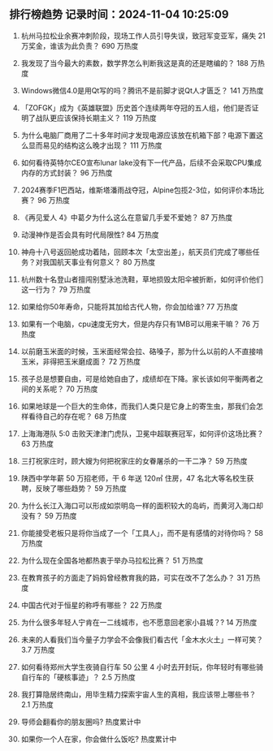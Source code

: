 
## 排行榜趋势 记录时间：2024-11-04 10:25:09
  
  1. 杭州马拉松业余赛冲刺阶段，现场工作人员引导失误，致冠军变亚军，痛失 21 万奖金，谁该为此负责？ 690 万热度
    
  2. 我发现了当今最大的素数，数学界怎么判断我这是真的还是瞎编的？ 188 万热度
    
  3. Windows微信4.0是用Qt写的吗？腾讯不是前脚才说Qt人才匮乏？ 141 万热度
    
  4. 「ZOFGK」成为《英雄联盟》历史首个连续两年夺冠的五人组，他们是否证明了战队更应该保持长期主义？ 119 万热度
    
  5. 为什么电脑厂商用了二十多年时间才发现电源应该放在机箱下部？电源下置这么显而易见的结构这么晚才出现？ 111 万热度
    
  6. 如何看待英特尔CEO宣布lunar lake没有下一代产品，后续不会采取CPU集成内存的方式封装？ 96 万热度
    
  7. 2024赛季F1巴西站，维斯塔潘雨战夺冠，Alpine包揽2-3位，如何评价本场比赛？ 96 万热度
    
  8. 《再见爱人 4》中葛夕为什么这么在意留几手爱不爱她？ 87 万热度
    
  9. 动漫神作是否会具有时代局限性? 84 万热度
    
  10. 神舟十八号返回舱成功着陆，回顾本次「太空出差」，航天员们完成了哪些任务？对我国航天事业有何意义？ 80 万热度
    
  11. 杭州数十名登山者擅闯别墅泳池洗鞋，草地损毁太阳伞被折断，如何评价他们这一行为？ 79 万热度
    
  12. 如果给你50年寿命，只能将其加给古代人物，你会加给谁? 77 万热度
    
  13. 如果有一个电脑，cpu速度无穷大，但是内存只有1MB可以用来干嘛？ 76 万热度
    
  14. 以前磨玉米面的时候，玉米面经常会拉、硌嗓子，那为什么以前的人不直接啃玉米，非得把玉米磨成面？ 72 万热度
    
  15. 孩子总是想要自由，可是给她自由了，成绩却在下降。家长该如何平衡两者之间的关系呢？ 70 万热度
    
  16. 如果地球是一个巨大的生命体，而我们人类只是它身上的寄生虫，那我们会怎样看待自己的存在呢？ 68 万热度
    
  17. 上海海港队 5:0 击败天津津门虎队，卫冕中超联赛冠军，如何评价这场比赛？ 63 万热度
    
  18. 三打祝家庄时，顾大嫂为何把祝家庄的女眷屠杀的一干二净？ 59 万热度
    
  19. 陕西中学年薪 50 万招老师，干 6 年送 120㎡ 住房，47 名北大等名校生获聘，反映了哪些趋势？ 59 万热度
    
  20. 为什么长江入海口可以形成如崇明岛一样的面积较大的岛屿，而黄河入海口却没有？ 59 万热度
    
  21. 你能接受老板只是将你当成了一个「工具人」，而不是有感情的对待你吗？ 58 万热度
    
  22. 为什么现在全国各地都热衷于举办马拉松比赛？ 51 万热度
    
  23. 在教育孩子的方面走了妈妈曾经教育我的路，可实在改不了怎么办？ 31 万热度
    
  24. 中国古代对于恒星的称呼有哪些？ 22 万热度
    
  25. 为什么很多年轻人宁肯在一二线城市，也不愿意回老家小县城？? 14 万热度
    
  26. 未来的人看我们当今量子力学会不会像我们看古代「金木水火土」一样可笑？ 3.7 万热度
    
  27. 如何看待郑州大学生夜骑自行车 50 公里 4 小时去开封玩，你年轻时有哪些骑自行车的「硬核事迹」？ 2.5 万热度
    
  28. 我打算隐居终南山，用毕生精力探索宇宙人生的真相，我应该带上哪些书？ 2.1 万热度
    
  29. 导师会翻看你的朋友圈吗? 热度累计中
    
  30. 如果你一个人在家，你会做什么饭吃? 热度累计中
    